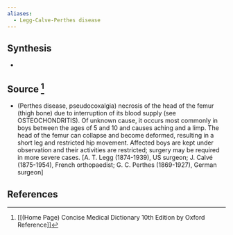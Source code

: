 ```yaml
---
aliases:
  - Legg-Calve-Perthes disease
---
```

## Synthesis
- 
## Source [^1]
- (Perthes disease, pseudocoxalgia) necrosis of the head of the femur (thigh bone) due to interruption of its blood supply (see OSTEOCHONDRITIS). Of unknown cause, it occurs most commonly in boys between the ages of 5 and 10 and causes aching and a limp. The head of the femur can collapse and become deformed, resulting in a short leg and restricted hip movement. Affected boys are kept under observation and their activities are restricted; surgery may be required in more severe cases. \[A. T. Legg (1874-1939), US surgeon; J. Calvé (1875-1954), French orthopaedist; G. C. Perthes (1869-1927), German surgeon]
## References

[^1]: [[(Home Page) Concise Medical Dictionary 10th Edition by Oxford Reference]]